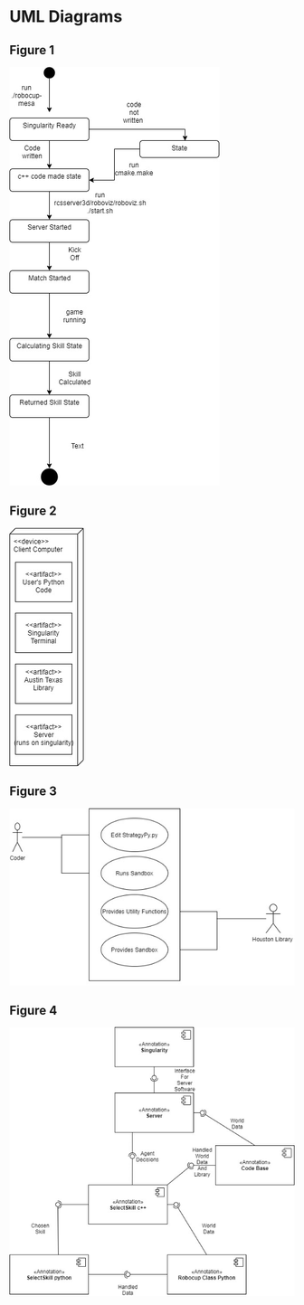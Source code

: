 # UML Diagrams

## Figure 1
![Diagram 1](https://github.com/SD-Group-17/RobocupPy/blob/master/Documentation/UML/img1.jpeg)

## Figure 2
![Diagram 2](https://github.com/SD-Group-17/RobocupPy/blob/master/Documentation/UML/img2.jpeg)

## Figure 3
![Diagram 3](https://github.com/SD-Group-17/RobocupPy/blob/master/Documentation/UML/img3.jpeg)

## Figure 4
![Diagram 4](https://github.com/SD-Group-17/RobocupPy/blob/master/Documentation/UML/img4.jpeg)
